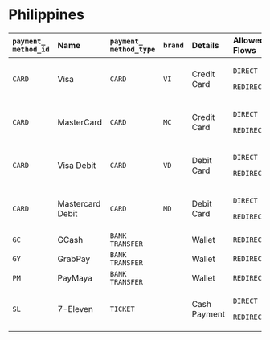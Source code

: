 # Philippines



<table>
  <thead>
    <tr>
      <th style="text-align:left"><code>payment_</code>
        <br /><code>method_id</code>
      </th>
      <th style="text-align:left"><b>Name</b>
      </th>
      <th style="text-align:left"><code>payment_<br />method_type</code>
      </th>
      <th style="text-align:left"><code>brand</code>
      </th>
      <th style="text-align:left"><b>Details</b>
      </th>
      <th style="text-align:left">Allowed Flows</th>
      <th style="text-align:left"><b>Logo</b>
      </th>
      <th style="text-align:left"></th>
      <th style="text-align:left"></th>
    </tr>
  </thead>
  <tbody>
    <tr>
      <td style="text-align:left"><code>CARD</code>
      </td>
      <td style="text-align:left">Visa</td>
      <td style="text-align:left"><code>CARD</code>
      </td>
      <td style="text-align:left"><code>VI</code>
      </td>
      <td style="text-align:left">Credit Card</td>
      <td style="text-align:left">
        <p><code>DIRECT</code>
        </p>
        <p><code>REDIRECT</code>
        </p>
      </td>
      <td style="text-align:left">&#x200B;https://pay.dlocal.com/views/2.0/images/payments/VI.png&#x200B;</td>
      <td
      style="text-align:left"></td>
        <td style="text-align:left"></td>
    </tr>
    <tr>
      <td style="text-align:left"><code>CARD</code>
      </td>
      <td style="text-align:left">MasterCard</td>
      <td style="text-align:left"><code>CARD</code>
      </td>
      <td style="text-align:left"><code>MC</code>
      </td>
      <td style="text-align:left">Credit Card</td>
      <td style="text-align:left">
        <p><code>DIRECT</code>
        </p>
        <p><code>REDIRECT</code>
        </p>
      </td>
      <td style="text-align:left">&#x200B;https://pay.dlocal.com/views/2.0/images/payments/MC.png&#x200B;</td>
      <td
      style="text-align:left"></td>
        <td style="text-align:left"></td>
    </tr>
    <tr>
      <td style="text-align:left"><code>CARD</code>
      </td>
      <td style="text-align:left">Visa Debit</td>
      <td style="text-align:left"><code>CARD</code>
      </td>
      <td style="text-align:left"><code>VD</code>
      </td>
      <td style="text-align:left">Debit Card</td>
      <td style="text-align:left">
        <p><code>DIRECT</code>
        </p>
        <p><code>REDIRECT</code>
        </p>
      </td>
      <td style="text-align:left">&#x200B;<a href="https://pay.dlocal.com/views/2.0/images/payments/VD.png">https://pay.dlocal.com/views/2.0/images/payments/VD.png</a>&#x200B;</td>
      <td
      style="text-align:left"></td>
        <td style="text-align:left"></td>
    </tr>
    <tr>
      <td style="text-align:left"><code>CARD</code>
      </td>
      <td style="text-align:left">Mastercard Debit</td>
      <td style="text-align:left"><code>CARD</code>
      </td>
      <td style="text-align:left"><code>MD</code>
      </td>
      <td style="text-align:left">Debit Card</td>
      <td style="text-align:left">
        <p><code>DIRECT</code>
        </p>
        <p><code>REDIRECT</code>
        </p>
      </td>
      <td style="text-align:left">&#x200B;<a href="https://pay.dlocal.com/views/2.0/images/payments/MD.png">https://pay.dlocal.com/views/2.0/images/payments/MD.png</a>&#x200B;</td>
      <td
      style="text-align:left"></td>
        <td style="text-align:left"></td>
    </tr>
    <tr>
      <td style="text-align:left"><code>GC</code>
      </td>
      <td style="text-align:left">GCash</td>
      <td style="text-align:left"><code>BANK TRANSFER</code>
      </td>
      <td style="text-align:left"></td>
      <td style="text-align:left">Wallet</td>
      <td style="text-align:left"><code>REDIRECT</code>
      </td>
      <td style="text-align:left"><a href="https://static.dlocal.com/images/providers/GCash.png">https://static.dlocal.com/images/providers/GCash.png</a>
      </td>
      <td style="text-align:left"></td>
      <td style="text-align:left"></td>
    </tr>
    <tr>
      <td style="text-align:left"><code>GY</code>
      </td>
      <td style="text-align:left">GrabPay</td>
      <td style="text-align:left"><code>BANK TRANSFER</code>
      </td>
      <td style="text-align:left"></td>
      <td style="text-align:left">Wallet</td>
      <td style="text-align:left"><code>REDIRECT</code>
      </td>
      <td style="text-align:left"><a href="https://static.dlocal.com/images/providers/GrabPay.png">https://static.dlocal.com/images/providers/GrabPay.png</a>
      </td>
      <td style="text-align:left"></td>
      <td style="text-align:left"></td>
    </tr>
    <tr>
      <td style="text-align:left"><code>PM</code>
      </td>
      <td style="text-align:left">PayMaya</td>
      <td style="text-align:left"><code>BANK TRANSFER</code>
      </td>
      <td style="text-align:left"></td>
      <td style="text-align:left">Wallet</td>
      <td style="text-align:left"><code>REDIRECT</code>
      </td>
      <td style="text-align:left"><a href="https://static.dlocal.com/images/providers/PayMaya.png">https://static.dlocal.com/images/providers/PayMaya.png</a>
      </td>
      <td style="text-align:left"></td>
      <td style="text-align:left"></td>
    </tr>
    <tr>
      <td style="text-align:left"><code>SL</code>
      </td>
      <td style="text-align:left">7-Eleven</td>
      <td style="text-align:left"><code>TICKET</code>
      </td>
      <td style="text-align:left"></td>
      <td style="text-align:left">Cash Payment</td>
      <td style="text-align:left">
        <p><code>DIRECT</code>
        </p>
        <p><code>REDIRECT</code>
        </p>
      </td>
      <td style="text-align:left"><a href="https://static.dlocal.com/images/providers/7eleven.png">https://static.dlocal.com/images/providers/7eleven.png</a>
      </td>
      <td style="text-align:left">&lt;code&gt;&lt;/code&gt;</td>
      <td style="text-align:left"></td>
    </tr>
  </tbody>
</table>



